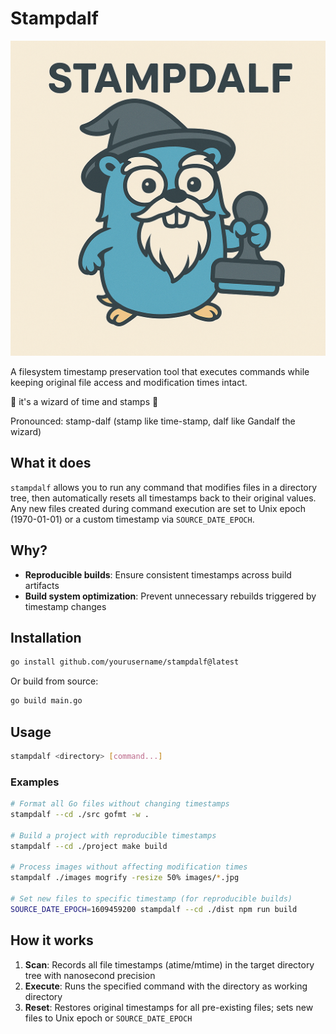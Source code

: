 # Stampdalf

![stampdalf](./icon/stampdalf.png)

A filesystem timestamp preservation tool that executes commands while keeping
original file access and modification times intact.

🧙 it's a wizard of time and stamps 🧙

Pronounced: stamp-dalf (stamp like time-stamp, dalf like Gandalf the wizard)

## What it does

`stampdalf` allows you to run any command that modifies files in a directory
tree, then automatically resets all timestamps back to their original values. 
Any new files created during command execution are set to Unix epoch 
(1970-01-01) or a custom timestamp via `SOURCE_DATE_EPOCH`.

## Why?

- **Reproducible builds**: Ensure consistent timestamps across build artifacts
- **Build system optimization**: Prevent unnecessary rebuilds triggered by timestamp changes

## Installation

```bash
go install github.com/yourusername/stampdalf@latest
```

Or build from source:

```bash
go build main.go
```

## Usage

```bash
stampdalf <directory> [command...]
```

### Examples

```bash
# Format all Go files without changing timestamps
stampdalf --cd ./src gofmt -w .

# Build a project with reproducible timestamps
stampdalf --cd ./project make build

# Process images without affecting modification times
stampdalf ./images mogrify -resize 50% images/*.jpg

# Set new files to specific timestamp (for reproducible builds)
SOURCE_DATE_EPOCH=1609459200 stampdalf --cd ./dist npm run build
```

## How it works

1. **Scan**: Records all file timestamps (atime/mtime) in the target directory tree with nanosecond precision
2. **Execute**: Runs the specified command with the directory as working directory
3. **Reset**: Restores original timestamps for all pre-existing files; sets new files to Unix epoch or `SOURCE_DATE_EPOCH`
